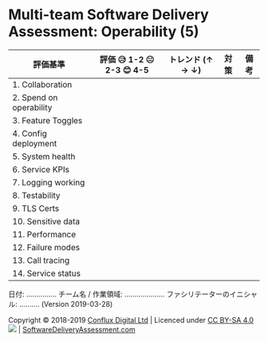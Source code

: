 # Multi-team Software Delivery Assessment: Operability (5)

| **評価基準**              | **評価 😥 1-2 😐 2-3 😊 4-5** | **トレンド (↑ → ↓)** | **対策** | **備考** |
| ------------------------ | ---------------------------- | ----------------- | ---------- | --------- |
| 1\. Collaboration        |                              |                   |            |           |
| 2\. Spend on operability |                              |                   |            |           |
| 3\. Feature Toggles      |                              |                   |            |           |
| 4\. Config deployment    |                              |                   |            |           |
| 5\. System health        |                              |                   |            |           |
| 6\. Service KPIs         |                              |                   |            |           |
| 7\. Logging working      |                              |                   |            |           |
| 8\. Testability          |                              |                   |            |           |
| 9\. TLS Certs            |                              |                   |            |           |
| 10\. Sensitive data      |                              |                   |            |           |
| 11\. Performance         |                              |                   |            |           |
| 12\. Failure modes       |                              |                   |            |           |
| 13\. Call tracing        |                              |                   |            |           |
| 14\. Service status      |                              |                   |            |           |

日付: ............... チーム名 / 作業領域: .................... ファシリテーターのイニシャル: .......... (Version 2019-03-28)

Copyright © 2018-2019 [Conflux Digital Ltd](https://confluxdigital.net/) | Licenced under [CC BY-SA 4.0](https://creativecommons.org/licenses/by-sa/4.0/) ![](https://licensebuttons.net/l/by-sa/3.0/88x31.png) | [SoftwareDeliveryAssessment.com](http://SoftwareDeliveryAssessment.com/)
